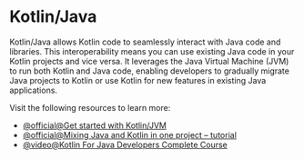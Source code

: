 # Kotlin/Java

Kotlin/Java allows Kotlin code to seamlessly interact with Java code and libraries. This interoperability means you can use existing Java code in your Kotlin projects and vice versa. It leverages the Java Virtual Machine (JVM) to run both Kotlin and Java code, enabling developers to gradually migrate Java projects to Kotlin or use Kotlin for new features in existing Java applications.

Visit the following resources to learn more:

- [@official@Get started with Kotlin/JVM](https://kotlinlang.org/docs/jvm-get-started.html)
- [@official@Mixing Java and Kotlin in one project – tutorial](https://kotlinlang.org/docs/mixing-java-kotlin-intellij.html)
- [@video@Kotlin For Java Developers Complete Course](https://www.youtube.com/watch?v=dMyRywABp_c)